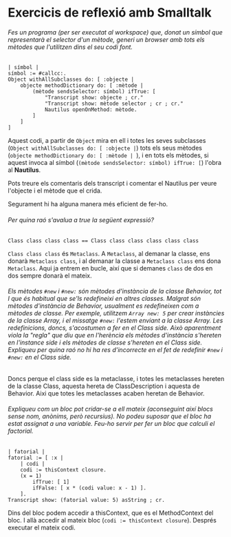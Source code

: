 # Exercicis de reflexió amb Smalltalk

###### Fes un programa (per ser executat al workspace) que, donat un símbol que representarà el selector d'un mètode, generi un browser amb tots els mètodes que l'utilitzen dins el seu codi font.

```smalltalk
| símbol |
símbol := #callcc:.
Object withAllSubclasses do: [ :objecte |
    objecte methodDictionary do: [ :mètode | 
        (mètode sendsSelector: símbol) ifTrue: [
            "Transcript show: objecte ; cr."
            "Transcript show: mètode selector ; cr ; cr."
            Nautilus openOnMethod: mètode.
        ]
    ]
]
```

Aquest codi, a partir de `Object` mira en ell i totes les seves subclasses (`Object withAllSubclasses do: [ :objecte |`) tots els seus mètodes (`objecte methodDictionary do: [ :mètode | `), i en tots els mètodes, si aquest invoca al símbol (`(mètode sendsSelector: símbol) ifTrue: [`) l'obra al **Nautilus**.

Pots treure els comentaris dels transcript i comentar el Nautilus per veure l'objecte i el mètode que el crida.

Segurament hi ha alguna manera més eficient de fer-ho.

###### Per quina raó s'avalua a true la següent expressió?

`Class class class class == Class class class class class class`

`Class class class` és `Metaclass`. A `Metaclass`, al demanar la classe, ens donarà `Metaclass class`, i al demanar la classe a `Metaclass class` ens dona `Metaclass`. Aqui ja entrem en bucle, així que si demanes `class` de dos en dos sempre donarà el mateix.

###### Els mètodes `#new` i `#new:` són mètodes d'instància de la classe Behavior, tot I que és habitual que se'ls redefineixi en altres classes. Malgrat són mètodes d'instància de Behavior, usualment es redefineixen com a mètodes de classe. Per exemple, utilitzem `Array new: 5` per crear instàncies de la classe Array, i el missatge `#new:` l'estem enviant a la classe Array. Les redefinicions, doncs, s'acostumen a fer en el Class side. Això aparentment viola la "regla" que diu que en l'herència els mètodes d'instància s'hereten en l'instance side i els mètodes de classe s'hereten en el Class side. Expliqueu per quina raó no hi ha res d'incorrecte en el fet de redefinir `#new` i `#new:` en el Class side.

Doncs perque el class side es la metaclasse, i totes les metaclasses hereten de la classe Class, aquesta hereta de ClassDescription i aquesta de Behavior. Aixi que totes les metaclasses acaben heretan de Behavior.

###### Expliqueu com un bloc pot cridar-se a ell mateix (aconseguint així blocs sense nom, anònims, però recursius). No podeu suposar que el bloc ha estat assignat a una variable. Feu-ho servir per fer un bloc que calculi el factorial.

```smalltalk
| fatorial |
fatorial := [ :x |
    | codi |
    codi := thisContext closure.
    (x = 1)
        ifTrue: [ 1]
        ifFalse: [ x * (codi value: x - 1) ].
    ].
Transcript show: (fatorial value: 5) asString ; cr.
```

Dins del bloc podem accedir a thisContext, que es el MethodContext del bloc. I allà accedir al mateix bloc (`codi := thisContext closure`). Després executar el mateix codi.











